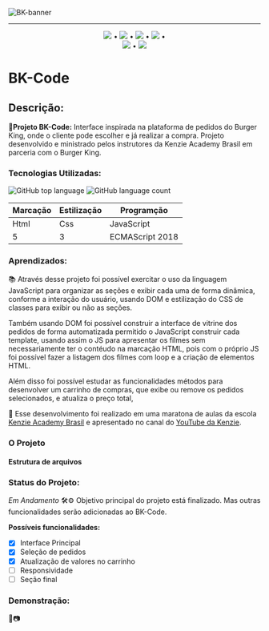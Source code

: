 ![BK-banner](https://user-images.githubusercontent.com/98659450/178062474-ccadee2a-4395-4b18-962e-3d08d3058eff.png)
***

<div align="center">

 [![](https://img.shields.io/badge/🔗-Sobre-orange)](#Descrição) • [![](https://img.shields.io/badge/🔗-Tecnologias%20Utilizadas-orange)](#Tecnologias-Utilizadas) • [![](https://img.shields.io/badge/🔗-Objetivos-orange)](#Aprendizados) • [![](https://img.shields.io/badge/🔗-O%20Projeto-orange)](#O-Projeto) •  
 [![](https://img.shields.io/badge/🔗-Status-orange)](#Status-do-Projeto) • [![](https://img.shields.io/badge/🔗-Demonstração-orange)](#Demonstração) 

</div>

# BK-Code
 ## Descrição:
 **🔗Projeto BK-Code:** Interface inspirada na plataforma de pedidos do Burger King, onde o cliente pode escolher e já realizar a compra. Projeto desenvolvido e ministrado pelos instrutores da Kenzie Academy Brasil em parceria com o Burger King.

 ### Tecnologias Utilizadas:

 ![GitHub top language](https://img.shields.io/github/languages/top/JessicaSaantos/BK-Code?style=plastic)
 ![GitHub language count](https://img.shields.io/github/languages/count/JessicaSaantos/BK-Code?style=plastic)
 
Marcação | Estilização | Programção
---|---|---
Html | Css | JavaScript
5 | 3 | ECMAScript 2018

### Aprendizados:
<p> 📚 Através desse projeto foi possível exercitar o uso da linguagem JavaScript para organizar as seções e exibir cada uma de forma dinâmica, conforme a interação do usuário, usando DOM e estilização do CSS de classes para exibir ou não as seções.</p> 
<p> Também usando DOM foi possível construir a interface de vitrine dos pedidos de forma automatizada permitido o JavaScript construir cada template, usando assim o JS para apresentar os filmes sem necessariamente ter o contéudo na marcação HTML, pois com o próprio JS foi possível fazer a listagem dos filmes com loop e a criação de elementos HTML. </p>
<p> Além disso foi possível estudar as funcionalidades métodos para desenvolver um carrinho de compras, que exibe ou remove os pedidos selecionados, e atualiza o preço total, </p>
<p>
    🔗 Esse desenvolvimento foi realizado em uma maratona de aulas da escola <a href="https://kenzie.com.br/" rel="nofollow">Kenzie Academy Brasil</a> e apresentado no canal do <a href="https://www.youtube.com/c/KenzieAcademyBrasil">YouTube da Kenzie</a>.
</p>

### O Projeto

#### Estrutura de arquivos

### Status do Projeto: 
*Em Andamento* 🛠️⚙️
Objetivo principal do projeto está finalizado. Mas outras funcionalidades serão adicionadas ao BK-Code.

**Possíveis funcionalidades:**
 - [x] Interface Principal
 - [x] Seleção de pedidos
 - [x] Atualização de valores no carrinho
 - [ ] Responsividade
 - [ ] Seção final

 ### Demonstração: 
🎥📷
